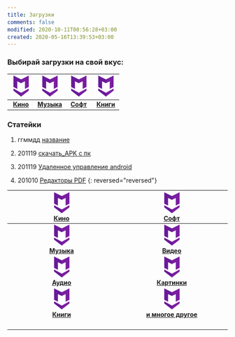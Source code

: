 ```yaml
---
title: Загрузки
comments: false
modified: 2020-10-11T00:56:28+03:00
created: 2020-05-16T13:39:53+03:00
---
```


### Выбирай загрузки на свой вкус:

[![logo]](./kino.md) | [![logo]](./kino.md) | [![logo]](./kino.md) | [![logo]](./kino.md)
:-:|:-:|:-:|:-:
[**Кино**](./kino.md) | [**Музыка**](./music.md) | [**Софт**](./soft.md) | [**Книги**](./books.md)

### Статейки

1. ггммдд [название](./)
1. 201119 [скачать_APK с пк](./201119_скачать_APK.md)

1. 201119 [Удаленное управление android](./201119_удаленное_управление_android.md)
1. 201010 [Редакторы PDF](./201010_Редакторы_PDF.md)
{: reversed="reversed"}



[![logo]<br>**Кино**](./kino.md)   | [![][logo]<br>**Софт**](./soft.md)
:-:|:-:
[![logo]<br>**Музыка**](./music.md)| [![][logo]<br>**Видео**](./video.md)
[![logo]<br>**Аудио**](./audio.md) | [![][logo]<br>**Картинки**](./images.md) 
[![logo]<br>**Книги**](./books.md) | [![][logo]<br>**и многое другое**](#other)
<img width="512px"/> | <img width="512px"/>

[logo]:../assets/icon48.png "Текст лого"


<!--
Все прикольные штуки.
Страницы списком:
* [Кино](./kino.md)
* [Софт](./soft.md)
* [Музыка](./music.md)
* [Видео](./video.md)
* [Аудио](./audio.md)
* [Картинки](./images.md)
* [Книги](./books.md)
-->
